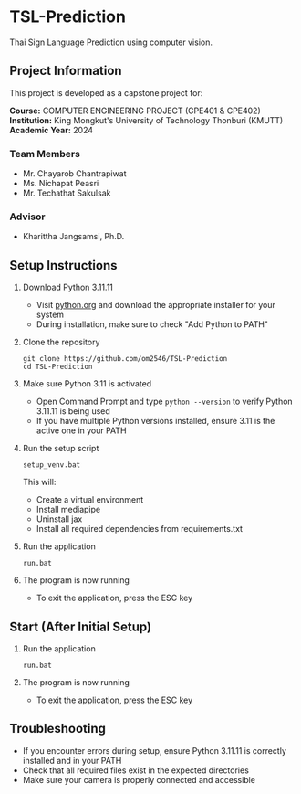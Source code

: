 # TSL-Prediction

Thai Sign Language Prediction using computer vision.

## Project Information

This project is developed as a capstone project for:

**Course:** COMPUTER ENGINEERING PROJECT (CPE401 & CPE402)  
**Institution:** King Mongkut's University of Technology Thonburi (KMUTT)  
**Academic Year:** 2024

### Team Members
- Mr. Chayarob Chantrapiwat
- Ms. Nichapat Peasri
- Mr. Techathat Sakulsak

### Advisor
- Kharittha Jangsamsi, Ph.D.

## Setup Instructions

1. Download Python 3.11.11
   - Visit [python.org](https://www.python.org/downloads/release/python-31111/) and download the appropriate installer for your system
   - During installation, make sure to check "Add Python to PATH"

2. Clone the repository
   ```
   git clone https://github.com/om2546/TSL-Prediction
   cd TSL-Prediction
   ```

3. Make sure Python 3.11 is activated
   - Open Command Prompt and type `python --version` to verify Python 3.11.11 is being used
   - If you have multiple Python versions installed, ensure 3.11 is the active one in your PATH

4. Run the setup script
   ```
   setup_venv.bat
   ```
   This will:
   - Create a virtual environment
   - Install mediapipe
   - Uninstall jax
   - Install all required dependencies from requirements.txt

5. Run the application
   ```
   run.bat
   ```

6. The program is now running
   - To exit the application, press the ESC key

## Start (After Initial Setup)

1. Run the application
   ```
   run.bat
   ```

2. The program is now running
   - To exit the application, press the ESC key

## Troubleshooting

- If you encounter errors during setup, ensure Python 3.11.11 is correctly installed and in your PATH
- Check that all required files exist in the expected directories
- Make sure your camera is properly connected and accessible
